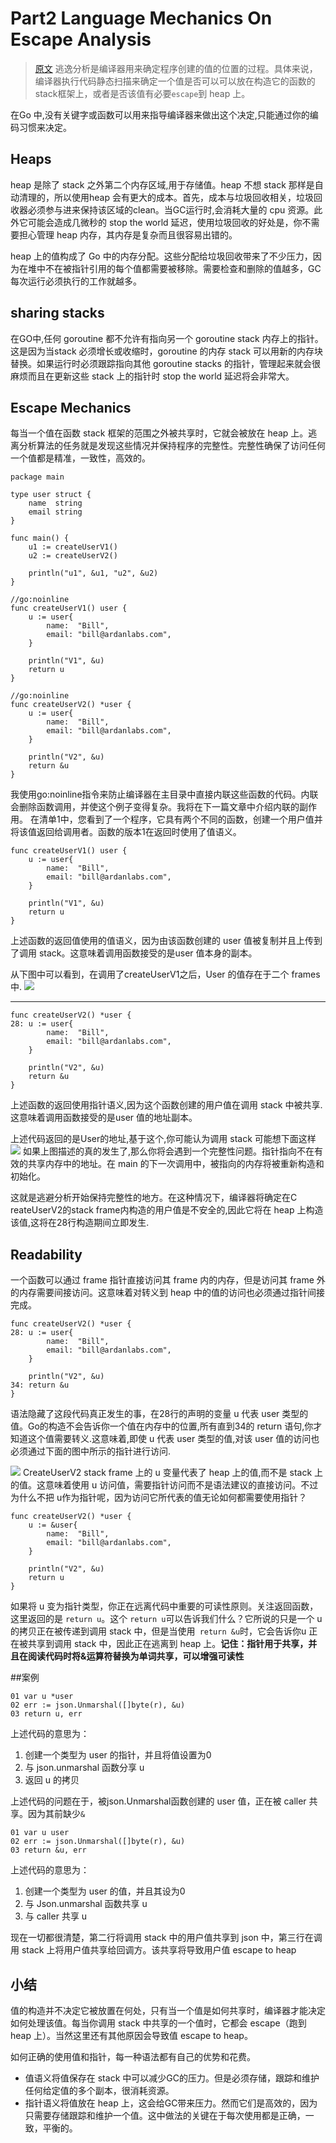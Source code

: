 # Part2 Language Mechanics On Escape Analysis
>[原文](https://www.ardanlabs.com/blog/2017/05/language-mechanics-on-escape-analysis.html)
逃逸分析是编译器用来确定程序创建的值的位置的过程。具体来说，编译器执行代码静态扫描来确定一个值是否可以可以放在构造它的函数的stack框架上，或者是否该值有必要`escape`到 heap 上。

在Go 中,没有关键字或函数可以用来指导编译器来做出这个决定,只能通过你的编码习惯来决定。
## Heaps
heap 是除了 stack 之外第二个内存区域,用于存储值。heap 不想 stack 那样是自动清理的，所以使用heap 会有更大的成本。首先，成本与垃圾回收相关，垃圾回收器必须参与进来保持该区域的clean。当GC运行时,会消耗大量的 cpu 资源。此外它可能会造成几微秒的 stop the world 延迟，使用垃圾回收的好处是，你不需要担心管理 heap 内存，其内存是复杂而且很容易出错的。

heap 上的值构成了 Go 中的内存分配。这些分配给垃圾回收带来了不少压力，因为在堆中不在被指针引用的每个值都需要被移除。需要检查和删除的值越多，GC每次运行必须执行的工作就越多。

## sharing stacks

在GO中,任何 goroutine 都不允许有指向另一个 goroutine stack 内存上的指针。这是因为当stack 必须增长或收缩时，goroutine 的内存 stack 可以用新的内存块替换。如果运行时必须跟踪指向其他 goroutine stacks 的指针，管理起来就会很麻烦而且在更新这些 stack 上的指针时 stop the world 延迟将会非常大。

## Escape Mechanics
每当一个值在函数 stack 框架的范围之外被共享时，它就会被放在 heap 上。逃离分析算法的任务就是发现这些情况并保持程序的完整性。完整性确保了访问任何一个值都是精准，一致性，高效的。


```
package main

type user struct {
	name  string
	email string
}

func main() {
	u1 := createUserV1()
	u2 := createUserV2()

	println("u1", &u1, "u2", &u2)
}

//go:noinline
func createUserV1() user {
	u := user{
		name:  "Bill",
		email: "bill@ardanlabs.com",
	}

	println("V1", &u)
	return u
}

//go:noinline
func createUserV2() *user {
	u := user{
		name:  "Bill",
		email: "bill@ardanlabs.com",
	}

	println("V2", &u)
	return &u
}
```

我使用go:noinline指令来防止编译器在主目录中直接内联这些函数的代码。内联会删除函数调用，并使这个例子变得复杂。我将在下一篇文章中介绍内联的副作用。 在清单1中，您看到了一个程序，它具有两个不同的函数，创建一个用户值并将该值返回给调用者。函数的版本1在返回时使用了值语义。


```
func createUserV1() user {
	u := user{
		name:  "Bill",
		email: "bill@ardanlabs.com",
	}

	println("V1", &u)
	return u
}

```
上述函数的返回值使用的值语义，因为由该函数创建的 user 值被复制并且上传到了调用 stack。这意味着调用函数接受的是user 值本身的副本。

从下图中可以看到，在调用了createUserV1之后，User 的值存在于二个 frames 中.
![](https://www.ardanlabs.com/images/goinggo/81_figure1.png)

---

```
func createUserV2() *user {
28:	u := user{
		name:  "Bill",
		email: "bill@ardanlabs.com",
	}

	println("V2", &u)
	return &u
}
```
上述函数的返回使用指针语义,因为这个函数创建的用户值在调用 stack 中被共享.这意味着调用函数接受的是user 值的地址副本。

上述代码返回的是User的地址,基于这个,你可能认为调用 stack 可能想下面这样
![](https://www.ardanlabs.com/images/goinggo/81_figure2.png)
如果上图描述的真的发生了,那么你将会遇到一个完整性问题。指针指向不在有效的共享内存中的地址。在 main 的下一次调用中，被指向的内存将被重新构造和初始化。

这就是逃避分析开始保持完整性的地方。在这种情况下，编译器将确定在C reateUserV2的stack frame内构造的用户值是不安全的,因此它将在 heap 上构造该值,这将在28行构造期间立即发生.

## Readability
一个函数可以通过 frame 指针直接访问其 frame 内的内存，但是访问其 frame 外的内存需要间接访问。这意味着对转义到 heap 中的值的访问也必须通过指针间接完成。


```
func createUserV2() *user {
28:	u := user{
		name:  "Bill",
		email: "bill@ardanlabs.com",
	}

	println("V2", &u)
34:	return &u
}
```

语法隐藏了这段代码真正发生的事，在28行的声明的变量 u 代表 user 类型的值。Go的构造不会告诉你一个值在内存中的位置,所有直到34的 return 语句,你才知道这个值需要转义.这意味着,即使 u 代表 user 类型的值,对该 user 值的访问也必须通过下面的图中所示的指针进行访问.

![](https://www.ardanlabs.com/images/goinggo/81_figure3.png)
CreateUserV2 stack frame 上的 u 变量代表了 heap 上的值,而不是 stack 上的值。这意味着使用 u 访问值，需要指针访问而不是语法建议的直接访问。不过为什么不把 u作为指针呢，因为访问它所代表的值无论如何都需要使用指针？


```
func createUserV2() *user {
	u := &user{
		name:  "Bill",
		email: "bill@ardanlabs.com",
	}

	println("V2", &u)
	return u
}
```
如果将 u 变为指针类型，你正在远离代码中重要的可读性原则。关注返回函数，这里返回的是 `return u`。这个 `return u`可以告诉我们什么？它所说的只是一个 u 的拷贝正在被传递到调用 stack 中，但是当使用` return &u`时，它会告诉你u 正在被共享到调用 stack 中，因此正在逃离到 heap 上。**记住：指针用于共享，并且在阅读代码时将&运算符替换为单词共享，可以增强可读性**

##案例

```
01 var u *user
02 err := json.Unmarshal([]byte(r), &u)
03 return u, err
```

上述代码的意思为：
1. 创建一个类型为 user 的指针，并且将值设置为0
2. 与 json.unmarshal 函数分享 u
3. 返回 u 的拷贝

上述代码的问题在于，被json.Unmarshal函数创建的 user 值，正在被 caller 共享。因为其前缺少`&`


```
01 var u user
02 err := json.Unmarshal([]byte(r), &u)
03 return &u, err
```
上述代码的意思为：
1. 创建一个类型为 user 的值，并且其设为0
2. 与 Json.unmarshal 函数共享 u
3. 与 caller 共享 u

现在一切都很清楚，第二行将调用 stack 中的用户值共享到 json 中，第三行在调用 stack 上将用户值共享给回调方。该共享将导致用户值 escape to heap


## 小结
值的构造并不决定它被放置在何处，只有当一个值是如何共享时，编译器才能决定如何处理该值。每当你调用 stack 中共享的一个值时，它都会 escape（跑到 heap 上）。当然这里还有其他原因会导致值 escape to heap。

如何正确的使用值和指针，每一种语法都有自己的优势和花费。
- 值语义将值保存在 stack 中可以减少GC的压力。但是必须存储，跟踪和维护任何给定值的多个副本，很消耗资源。
- 指针语义将值放在 heap 上，这会给GC带来压力。然而它们是高效的，因为只需要存储跟踪和维护一个值。这中做法的关键在于每次使用都是正确，一致，平衡的。